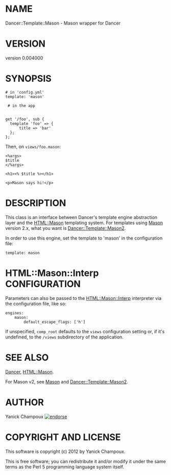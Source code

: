 # NAME

Dancer::Template::Mason - Mason wrapper for Dancer

# VERSION

version 0.004000

# SYNOPSIS

    # in 'config.yml'
    template: 'mason'

     # in the app
    

    get '/foo', sub {
      template 'foo' => {
          title => 'bar'
      };
    };

Then, on `views/foo.mason`:

    <%args>
    $title
    </%args>

    <h1><% $title %></h1>

    <p>Mason says hi!</p>

# DESCRIPTION

This class is an interface between Dancer's template engine abstraction layer
and the [HTML::Mason](http://search.cpan.org/perldoc?HTML::Mason) templating system. 
For templates using [Mason](http://search.cpan.org/perldoc?Mason) version
2.x, what you want is [Dancer::Template::Mason2](http://search.cpan.org/perldoc?Dancer::Template::Mason2).

In order to use this engine, set the template to 'mason' in the configuration
file:

    template: mason

# HTML::Mason::Interp CONFIGURATION

Parameters can also be passed to the [HTML::Mason::Interp](http://search.cpan.org/perldoc?HTML::Mason::Interp) interpreter via
the configuration file, like so:

    engines:
        mason:
            default_escape_flags: ['h']

If unspecified, `comp_root` defaults to the `views` configuration setting
or, if it's undefined, to the `/views` subdirectory of the application.

# SEE ALSO

[Dancer](http://search.cpan.org/perldoc?Dancer), [HTML::Mason](http://search.cpan.org/perldoc?HTML::Mason).

For Mason v2, see [Mason](http://search.cpan.org/perldoc?Mason) and [Dancer::Template::Mason2](http://search.cpan.org/perldoc?Dancer::Template::Mason2).

# AUTHOR

Yanick Champoux [![endorse](http://api.coderwall.com/yanick/endorsecount.png)](http://coderwall.com/yanick)

# COPYRIGHT AND LICENSE

This software is copyright (c) 2012 by Yanick Champoux.

This is free software; you can redistribute it and/or modify it under
the same terms as the Perl 5 programming language system itself.
